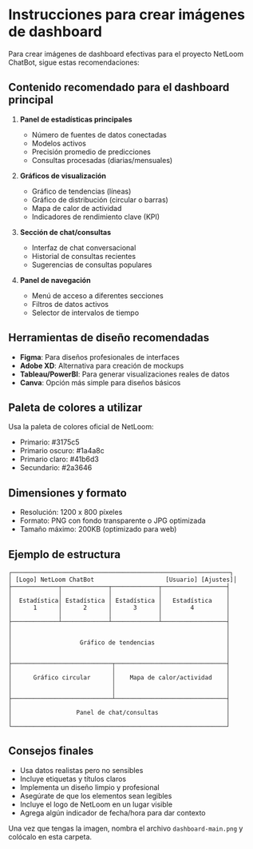 # Instrucciones para crear imágenes de dashboard

Para crear imágenes de dashboard efectivas para el proyecto NetLoom ChatBot, sigue estas recomendaciones:

## Contenido recomendado para el dashboard principal

1. **Panel de estadísticas principales**
   - Número de fuentes de datos conectadas
   - Modelos activos
   - Precisión promedio de predicciones
   - Consultas procesadas (diarias/mensuales)

2. **Gráficos de visualización**
   - Gráfico de tendencias (líneas)
   - Gráfico de distribución (circular o barras)
   - Mapa de calor de actividad
   - Indicadores de rendimiento clave (KPI)

3. **Sección de chat/consultas**
   - Interfaz de chat conversacional
   - Historial de consultas recientes
   - Sugerencias de consultas populares

4. **Panel de navegación**
   - Menú de acceso a diferentes secciones
   - Filtros de datos activos
   - Selector de intervalos de tiempo

## Herramientas de diseño recomendadas

- **Figma**: Para diseños profesionales de interfaces
- **Adobe XD**: Alternativa para creación de mockups
- **Tableau/PowerBI**: Para generar visualizaciones reales de datos
- **Canva**: Opción más simple para diseños básicos

## Paleta de colores a utilizar

Usa la paleta de colores oficial de NetLoom:
- Primario: #3175c5
- Primario oscuro: #1a4a8c
- Primario claro: #41b6d3
- Secundario: #2a3646

## Dimensiones y formato

- Resolución: 1200 x 800 píxeles
- Formato: PNG con fondo transparente o JPG optimizada
- Tamaño máximo: 200KB (optimizado para web)

## Ejemplo de estructura

```
┌─────────────────────────────────────────────────────────────┐
│ [Logo] NetLoom ChatBot                    [Usuario] [Ajustes]│
├─────────────┬─────────────┬─────────────┬──────────────────┤
│             │             │             │                  │
│  Estadística│ Estadística │ Estadística │   Estadística    │
│      1      │      2      │      3      │        4         │
│             │             │             │                  │
├─────────────┴─────────────┴─────────────┴──────────────────┤
│                                                            │
│                                                            │
│                   Gráfico de tendencias                    │
│                                                            │
│                                                            │
├────────────────────────────┬───────────────────────────────┤
│                            │                               │
│      Gráfico circular      │    Mapa de calor/actividad    │
│                            │                               │
│                            │                               │
├────────────────────────────┴───────────────────────────────┤
│                                                            │
│                  Panel de chat/consultas                   │
│                                                            │
└────────────────────────────────────────────────────────────┘
```

## Consejos finales

- Usa datos realistas pero no sensibles
- Incluye etiquetas y títulos claros
- Implementa un diseño limpio y profesional
- Asegúrate de que los elementos sean legibles
- Incluye el logo de NetLoom en un lugar visible
- Agrega algún indicador de fecha/hora para dar contexto

Una vez que tengas la imagen, nombra el archivo `dashboard-main.png` y colócalo en esta carpeta. 
